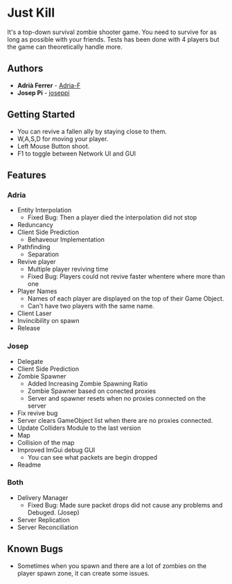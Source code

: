 # Just Kill

It's a top-down survival zombie shooter game. You need to survive for as long as possible with your friends.
Tests has been done with 4 players but the game can theoretically handle more.

## Authors
* **Adrià Ferrer** - [Adria-F](https://github.com/Adria-F)
* **Josep Pi** - [joseppi](https://github.com/joseppi)

## Getting Started
- You can revive a fallen ally by staying close to them.
- W,A,S,D for moving your player.
- Left Mouse Button shoot.
- F1 to toggle between Network UI and GUI

## Features
### Adria
- Entity Interpolation
	- Fixed Bug: Then a player died the interpolation did not stop
- Reduncancy
- Client Side Prediction 
	- Behaveour Implementation
- Pathfinding
	- Separation
- Revive player
	- Multiple player reviving time 
	- Fixed Bug: Players could not revive faster whentere where more than one
- Player Names
	- Names of each player are displayed on the top of their Game Object.
	- Can't have two players with the same name.
- Client Laser
- Invincibility on spawn
- Release

### Josep
- Delegate
- Client Side Prediction
- Zombie Spawner
	- Added Increasing Zombie Spawning Ratio
	- Zombie Spawner based on conected proxies
	- Server and spawner resets when no proxies connected on the server 
- Fix revive bug 
- Server clears GameObject list when there are no proxies connected.
- Update Colliders Module to the last version
- Map
- Collision of the map
- Improved ImGui debug GUI
	- You can see what packets are begin dropped
- Readme

### Both
- Delivery Manager
	- Fixed Bug: Made sure packet drops did not cause any problems and Debuged. (Josep)
- Server Replication
- Server Reconciliation

## Known Bugs
- Sometimes when you spawn and there are a lot of zombies on the player spawn zone, it can create some issues.